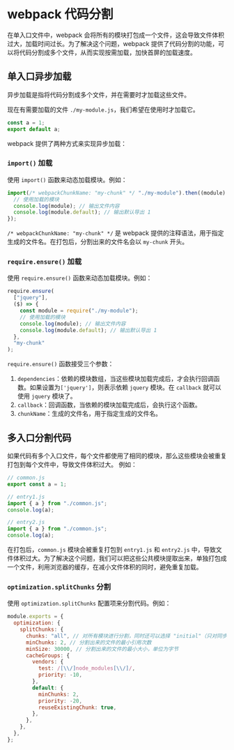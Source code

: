# webpack 代码分割

在单入口文件中，webpack 会将所有的模块打包成一个文件，这会导致文件体积过大，加载时间过长。为了解决这个问题，webpack 提供了代码分割的功能，可以将代码分割成多个文件，从而实现按需加载，加快首屏的加载速度。

## 单入口异步加载

异步加载是指将代码分割成多个文件，并在需要时才加载这些文件。

现在有需要加载的文件 `./my-module.js`，我们希望在使用时才加载它。

```js
const a = 1;
export default a;
```

webpack 提供了两种方式来实现异步加载：

### `import()` 加载

使用 `import()` 函数来动态加载模块。例如：

```js
import(/* webpackChunkName: "my-chunk" */ "./my-module").then((module) => {
  // 使用加载的模块
  console.log(module); // 输出文件内容
  console.log(module.default); // 输出默认导出 1
});
```

`/* webpackChunkName: "my-chunk" */` 是 webpack 提供的注释语法，用于指定生成的文件名。在打包后，分割出来的文件名会以 `my-chunk` 开头。

### `require.ensure()` 加载

使用 `require.ensure()` 函数来动态加载模块。例如：

```js
require.ensure(
  ["jquery"],
  ($) => {
    const module = require("./my-module");
    // 使用加载的模块
    console.log(module); // 输出文件内容
    console.log(module.default); // 输出默认导出 1
  },
  "my-chunk"
);
```

`require.ensure()` 函数接受三个参数：

1. `dependencies`：依赖的模块数组，当这些模块加载完成后，才会执行回调函数。如果设置为`['jquery']`，则表示依赖 `jquery` 模块。在 `callback` 就可以使用 `jquery` 模块了。
2. `callback`：回调函数，当依赖的模块加载完成后，会执行这个函数。
3. `chunkName`：生成的文件名，用于指定生成的文件名。

## 多入口分割代码

如果代码有多个入口文件，每个文件都使用了相同的模块，那么这些模块会被重复打包到每个文件中，导致文件体积过大。
例如：

```js
// common.js
export const a = 1;

// entry1.js
import { a } from "./common.js";
console.log(a);

// entry2.js
import { a } from "./common.js";
console.log(a);
```

在打包后，`common.js` 模块会被重复打包到 `entry1.js` 和 `entry2.js` 中，导致文件体积过大。为了解决这个问题，我们可以把这些公共模块提取出来，单独打包成一个文件，利用浏览器的缓存，在减小文件体积的同时，避免重复加载。

### `optimization.splitChunks` 分割

使用 `optimization.splitChunks` 配置项来分割代码。例如：

```javascript
module.exports = {
  optimization: {
    splitChunks: {
      chunks: "all", // 对所有模块进行分割，同时还可以选择 "initial"（只对同步模块进行分割）和 "async"（只对异步模块进行分割）
      minChunks: 2, // 分割出来的文件的最小引用次数
      minSize: 30000, // 分割出来的文件的最小大小，单位为字节
      cacheGroups: {
        vendors: {
          test: /[\\/]node_modules[\\/]/,
          priority: -10,
        },
        default: {
          minChunks: 2,
          priority: -20,
          reuseExistingChunk: true,
        },
      },
    },
  },
};
```
